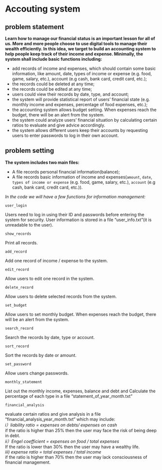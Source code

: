 # Accouting system
## problem statement
**Learn how to manage our financial status is an important lesson for all of us. More and more people choose to use digital tools to manage their wealth efficiently. In this idea, we target to build an accounting system to help people keep track of their income and expense. Minimally, the system shall include basic functions including:**
- add records of income and expenses, which should contain some basic information, like amount, date, types of income or expense (e.g. food, game, salary, etc.), account (e.g cash, bank card, credit card, etc.);  
- the records could be deleted at any time;
- the records could be edited at any time;
- users could view their records by date, type, and account;
- the system will provide statistical report of users’ financial state (e.g. monthly income and expenses, percentage of food expenses, etc.);
- the accounting system allows budget setting. When expenses reach the budget, there will be an alert from the system.
- the system could analyze users’ financial situation by calculating certain ratios to evaluate and give advice accordingly.
- the system allows different users keep their accounts by requesting users to enter passwords to log in their own account.
## problem setting
**The system includes two main files:**
- A file records personal financial information(balance);
- A file records basic information of income and expenses(`amount`, `date`, `types of income or expense` (e.g. food, game, salary, etc.), `account` (e.g cash, bank card, credit card, etc.)).

*In the code we will have a few functions for information management:*
```
user_login
```
Users need to log in using their ID and passwords before entering the system for security. User information is stored in a file “user_info.txt”(it is unreadable to the user).

```
show_records
```
Print all records.

```
add_record
```
Add one record of income / expense to the system.

```
edit_record
```
Allow users to edit one record in the system.

```
delete_record
```
Allow users to delete selected records from the system.

```
set_budget
```
Allow users to set monthly budget. When expenses reach the budget, there will be an alert from the system.

```
search_record
```
Search the records by date, type or account.

```
sort_record
```
Sort the records by date or amount.

```
set_password
```
Allow users change passwords.

```
monthly_statement
```
List out the monthly income, expenses,  balance and debt and Calculate the percentage of each type in a file “statement_of_year_month.txt”

```
financial_analysis
```
evaluate certain ratios and give analysis in a file “financial_analysis_year_month.txt” which may include:                       
*i）liability ratio = expenses on debts/ expenses on cash*                                                                               
if the ratio is higher than 25% then the user may face the risk of being deep in debt.                                                   
*ii）Engel coefficient = expenses on food / total expenses*                                                                             
If the ratio is lower than 30% then the user may have a wealthy life.                                                                   
*iii) expense ratio = total expenses / total income*                                                                   
if the ratio is higher than 70% then the user may lack consciousness of financial management.                                             
